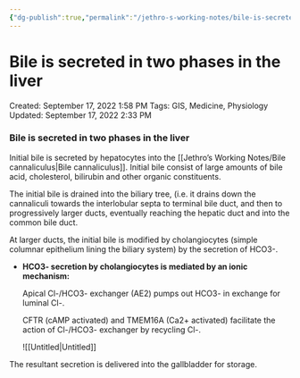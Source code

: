 ```yaml
---
{"dg-publish":true,"permalink":"/jethro-s-working-notes/bile-is-secreted-in-two-phases-in-the-liver/","dgPassFrontmatter":true}
---
```



# Bile is secreted in two phases in the liver

Created: September 17, 2022 1:58 PM
Tags: GIS, Medicine, Physiology
Updated: September 17, 2022 2:33 PM

### Bile is secreted in two phases in the liver

Initial bile is secreted by hepatocytes into the [[Jethro’s Working Notes/Bile cannaliculus\|Bile cannaliculus]]. Initial bile consist of large amounts of bile acid, cholesterol, bilirubin and other organic constituents. 

The initial bile is drained into the biliary tree, (i.e. it drains down the cannaliculi towards the interlobular septa to terminal bile duct, and then to progressively larger ducts, eventually reaching the hepatic duct and into the common bile duct. 

At larger ducts, the initial bile is modified by cholangiocytes (simple columnar epithelium lining the biliary system) by the secretion of HCO3-. 

- **HCO3- secretion by cholangiocytes is mediated by an ionic mechanism:**
    
    Apical Cl-/HCO3- exchanger (AE2) pumps out HCO3- in exchange for luminal Cl-.
    
    CFTR (cAMP activated) and TMEM16A (Ca2+ activated) facilitate the action of Cl-/HCO3- exchanger by recycling Cl-.
    
    ![[Untitled\|Untitled]]
    

The resultant secretion is delivered into the gallbladder for storage.